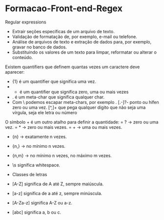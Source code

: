 # Formacao-Front-end-Regex

Regular expressions

- Extrair seções específicas de um arquivo de texto.
- Validação de formatação de, por exemplo, e-mail ou telefone.
- Análise de arquivos de texto e extração de dados para, por exemplo, gravar no banco de dados.
- Substituindo os valores de um texto para limpar, reformatar ou alterar o conteúdo.

Existem quantifiers que definem quantas vezes um caractere deve aparecer:
- {1} é um quantifier que significa uma vez.
- * é um quantifier que significa zero, uma ou mais vezes
- . é um meta-char que significa qualquer char.
- Com \ podemos escapar meta-chars, por exemplo \.
 [.-]?- ponto ou hífen zero ou uma vez.
 [^,]+ que pega qualquer dígito que não seja uma vírgula, seja ele letra ou número

O símbolo + é um outro atalho para definir a quantidade:
= ? -> zero ou uma vez.
= * -> zero ou mais vezes.
= + -> uma ou mais vezes.
- {n} -> exatamente n vezes.
- {n,} -> no mínimo n vezes.
- {n,m} -> no mínimo n vezes, no máximo m vezes.

- \s significa whitespace.
- Classes de letras
- [A-Z] significa de A até Z, sempre maiúscula.
- [a-z] significa de a até z, sempre minúscula.
- [A-Za-z] significa A-Z ou a-z.
- [abc] significa a, b ou c.
